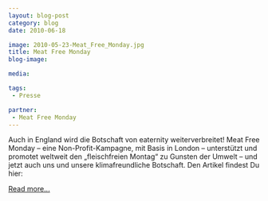 ```yaml
---
layout: blog-post
category: blog
date: 2010-06-18

image: 2010-05-23-Meat_Free_Monday.jpg
title: Meat Free Monday 
blog-image: 

media: 

tags:
 - Presse

partner:
 - Meat Free Monday
---
```


Auch in England wird die Botschaft von eaternity weiterverbreitet! Meat Free Monday – eine Non-Profit-Kampagne, mit Basis in London – unterstützt und promotet weltweit den „fleischfreien Montag“ zu Gunsten der Umwelt – und jetzt auch uns und unsere klimafreundliche Botschaft. Den Artikel findest Du hier:  

[Read more...][1]

[1]:http://meatfreemondays.com/uncategorized/from-here-to-eaternity-the-meat-free-project-to

